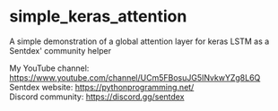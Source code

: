 # simple_keras_attention
A simple demonstration of a global attention layer for keras LSTM as a Sentdex' community helper


My YouTube channel: https://www.youtube.com/channel/UCm5FBosuJG5INvkwYZg8L6Q <br>
Sentdex website: https://pythonprogramming.net/<br>
Discord community: https://discord.gg/sentdex
